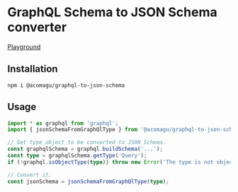# GraphQL Schema to JSON Schema converter

[Playground](https://acomagu.github.io/graphql-to-json-schema/)

## Installation

```
npm i @acomagu/graphql-to-json-schema
```

## Usage

```typescript
import * as graphql from 'graphql';
import { jsonSchemaFromGraphQlType } from '@acomagu/graphql-to-json-schema';

// Get type object to be converted to JSON Schema.
const graphqlSchema = graphql.buildSchema('...');
const type = graphqlSchema.getType('Query');
if (!graphql.isObjectType(type)) throw new Error('The type is not object type.');

// Convert it.
const jsonSchema = jsonSchemaFromGraphQlType(type);
```
